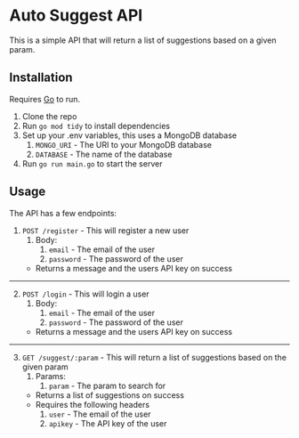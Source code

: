 # Auto Suggest API

This is a simple API that will return a list of suggestions based on a given param.

## Installation

Requires [Go](https://golang.org/doc/install) to run.

1. Clone the repo
2. Run `go mod tidy` to install dependencies
3. Set up your .env variables, this uses a MongoDB database
    1. `MONGO_URI` - The URI to your MongoDB database
    2. `DATABASE` - The name of the database
4. Run `go run main.go` to start the server

## Usage

The API has a few endpoints:

1. `POST /register` - This will register a new user
    1. Body:
        1. `email` - The email of the user
        2. `password` - The password of the user
    - Returns a message and the users API key on success
---
2. `POST /login` - This will login a user
    1. Body:
        1. `email` - The email of the user
        2. `password` - The password of the user
    - Returns a message and the users API key on success
---
3. `GET /suggest/:param` - This will return a list of suggestions based on the given param
    1. Params:
        1. `param` - The param to search for
    - Returns a list of suggestions on success
    - Requires the following headers
        1. `user` - The email of the user
        2. `apikey` - The API key of the user


